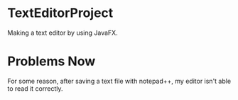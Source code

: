 # TextEditorProject
Making a text editor by using JavaFX.

# Problems Now
For some reason, after saving a text file with notepad++, my editor isn't able to read it correctly.

